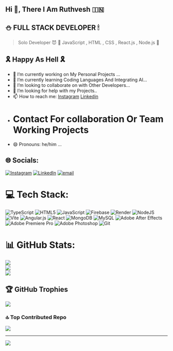 ## Hi 👋,  There I Am Ruthvesh 🇮🇳
## ⛄️ FULL STACK DEVELOPER 🕯
> Solo Developer 😈
> 📃 JavaScript , HTML , CSS , React.js , Node.js 📃
## 🎗 Happy As Hell  🎗


- 🔭 I’m currently working on My Personal Projects ...
- 🌱 I’m currently learning Coding Languages And Integrating AI...
- 👯 I’m looking to collaborate on with Other Developers...
- 🤔 I’m looking for help with my Projects..
- 📫 How to reach me:
[Instagram](https://www.instagram.com/immortal.___.x?igsh=MW95dnRxaGU0bjl6aw==)
[Linkedin](https://www.linkedin.com/in/katasani-ruthvesh-777b13311?utm_source=share&utm_campaign=share_via&utm_content=profile&utm_medium=android_app)
- # Contact For collaboration Or Team Working Projects
- 😄 Pronouns: he/him ...


## 🌐 Socials:
[![Instagram](https://img.shields.io/badge/Instagram-%23E4405F.svg?logo=Instagram&logoColor=white)](https://instagram.com/immortal.___.x) [![LinkedIn](https://img.shields.io/badge/LinkedIn-%230077B5.svg?logo=linkedin&logoColor=white)](https://linkedin.com/in/KatasaniRuthvesh) [![email](https://img.shields.io/badge/Email-D14836?logo=gmail&logoColor=white)](mailto:ruthvesh15@gmail.com) 

# 💻 Tech Stack:
![TypeScript](https://img.shields.io/badge/typescript-%23007ACC.svg?style=for-the-badge&logo=typescript&logoColor=white) ![HTML5](https://img.shields.io/badge/html5-%23E34F26.svg?style=for-the-badge&logo=html5&logoColor=white) ![JavaScript](https://img.shields.io/badge/javascript-%23323330.svg?style=for-the-badge&logo=javascript&logoColor=%23F7DF1E) ![Firebase](https://img.shields.io/badge/firebase-%23039BE5.svg?style=for-the-badge&logo=firebase) ![Render](https://img.shields.io/badge/Render-%46E3B7.svg?style=for-the-badge&logo=render&logoColor=white) ![NodeJS](https://img.shields.io/badge/node.js-6DA55F?style=for-the-badge&logo=node.js&logoColor=white) ![Vite](https://img.shields.io/badge/vite-%23646CFF.svg?style=for-the-badge&logo=vite&logoColor=white) ![Angular.js](https://img.shields.io/badge/angular.js-%23E23237.svg?style=for-the-badge&logo=angularjs&logoColor=white) ![React](https://img.shields.io/badge/react-%2320232a.svg?style=for-the-badge&logo=react&logoColor=%2361DAFB) ![MongoDB](https://img.shields.io/badge/MongoDB-%234ea94b.svg?style=for-the-badge&logo=mongodb&logoColor=white) ![MySQL](https://img.shields.io/badge/mysql-4479A1.svg?style=for-the-badge&logo=mysql&logoColor=white) ![Adobe After Effects](https://img.shields.io/badge/Adobe%20After%20Effects-9999FF.svg?style=for-the-badge&logo=Adobe%20After%20Effects&logoColor=white) ![Adobe Premiere Pro](https://img.shields.io/badge/Adobe%20Premiere%20Pro-9999FF.svg?style=for-the-badge&logo=Adobe%20Premiere%20Pro&logoColor=white) ![Adobe Photoshop](https://img.shields.io/badge/adobe%20photoshop-%2331A8FF.svg?style=for-the-badge&logo=adobe%20photoshop&logoColor=white) ![Git](https://img.shields.io/badge/git-%23F05033.svg?style=for-the-badge&logo=git&logoColor=white)
# 📊 GitHub Stats:
![](https://github-readme-stats.vercel.app/api?username=aloneplayzz&theme=dark&hide_border=false&include_all_commits=false&count_private=false)<br/>
![](https://nirzak-streak-stats.vercel.app/?user=aloneplayzz&theme=dark&hide_border=false)<br/>
![](https://github-readme-stats.vercel.app/api/top-langs/?username=aloneplayzz&theme=dark&hide_border=false&include_all_commits=false&count_private=false&layout=compact)

## 🏆 GitHub Trophies
![](https://github-profile-trophy.vercel.app/?username=aloneplayzz&theme=radical&no-frame=false&no-bg=true&margin-w=4)

### 🔝 Top Contributed Repo
![](https://github-contributor-stats.vercel.app/api?username=aloneplayzz&limit=5&theme=dark&combine_all_yearly_contributions=true)

---
[![](https://visitcount.itsvg.in/api?id=aloneplayzz&icon=0&color=0)](https://visitcount.itsvg.in)

<!-- Proudly created with GPRM ( https://gprm.itsvg.in ) -->
